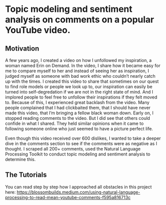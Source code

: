 # Topic modeling and sentiment analysis on comments on a popular YouTube video. 

## Motivation
A few years ago, I created a video on how I unfollowed my inspiration, a woman named Erin on Demand. In the video, I share how it became easy for me to compare myself to her and instead of seeing her as inspiration, I judged myself as someone with bad work ethic who couldn’t nearly catch up with the times. I created this video to share that sometimes on our quest to find role models or people we look up to, our inspiration can easily be turned into self-degredation if we are not in the right state of mind. And I implored people to feel free to unfollow their inspirations if they felt moved to.
Because of this, I experienced great backlash from the video. Many people complained that I had clickbaited them, that I should have never made this video, that I’m bringing a fellow black woman down. Early on, I stopped reading comments to the video. 
But I did see that others could confide in what I shared. They held similar opinions when it came to following someone online who just seemed to have a picture perfect life. 

Even though this video received over 600 dislikes, I wanted to take a deeper dive in the comments section to see if the comments were as negative as I thought. I scraped all 200+ comments, used the Natural Language Processing Toolkit to conduct topic modeling and sentiment analysis to determine this. 


## The Tutorials
You can read step by step how I approached all obstacles in this project here: https://blossombuilds.medium.com/using-natural-language-processing-to-read-mean-youtube-comments-f595a816713c

